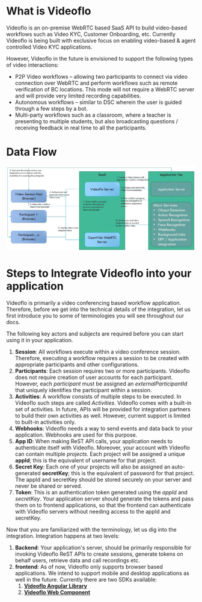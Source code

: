 # What is Videoflo
Videoflo is an on-premise WebRTC based SaaS API to build video-based workflows such as Video KYC, Customer Onboarding, etc. Currently Videoflo is being built with exclusive focus on enabling video-based & agent controlled Video KYC applications.

However, Videoflo in the future is envisioned to support the following types of video interactions:
- P2P Video workflows – allowing two participants to connect via video connection over WebRTC and perform workflows such as remote verification of BC locations. This mode will not require a WebRTC server and will provide very limited recording capabilities.
- Autonomous workflows – similar to DSC wherein the user is guided through a few steps by a bot.
- Multi-party workflows such as a classroom, where a teacher is presenting to multiple students, but also broadcasting questions / receiving feedback in real time to all the participants.

# Data Flow
![Data Flow](images/data-flow.jpg)

# Steps to Integrate Videoflo into your application
Videoflo is primarily a video conferencing based workflow application. Therefore, before we get into the technical details of the integration, let us first introduce you to some of terminologies you will see throughout our docs.

The following key actors and subjects are required before you can start using it in your application.
1. **Session**: All workflows execute within a video conference session. Therefore, executing a workflow requires a session to be created with appropriate participants and other configurations.
2. **Participants**: Each session requires two or more participants. Videoflo does not require creation of user accounts for each participant. However, each *participant* must be assigned an *externalParticipantId* that uniquely identifies the participant within a session.
3. **Activities**: A workflow consists of multiple steps to be executed. In Videoflo such steps are called *Activities*. Videoflo comes with a built-in set of activities. In future, APIs will be provided for integration partners to build their own activities as well. However, current support is limited to built-in activities only.
4. **Webhooks**: Videoflo needs a way to send events and data back to your application. Webhooks are used for this purpose.
5. **App ID**: When making ReST API calls, your application needs to authenticate itself with Videoflo. Moreover, your account with Videoflo can contain multiple *projects*. Each project will be assigned a unique **appId**; this is the equivalent of username for that project.
6. **Secret Key**: Each one of your projects will also be assigned an auto-generated **secretKey**; this is the equivalent of password for that project. The appId and secretKey should be stored securely on your server and never be shared or served.
7. **Token**: This is an authentication token generated using the *appId* and *secretKey*. Your application server should generate the tokens and pass them on to frontend applications, so that the frontend can authenticate with Videoflo servers without needing access to the appId and secretKey.

Now that you are familiarized with the terminology, let us dig into the integration. Integration happens at two levels:
1. **Backend**: Your application's server, should be primarily responsible for invoking Videoflo ReST APIs to create sessions, generate tokens on behalf users, retrieve data and call recordings etc.
2. **frontend**: As of now, Videoflo only supports browser based applications. We intend to support mobile and desktop applications as well in the future. Currently there are two SDKs available:
   1. **[Videoflo Angular Library](docs/angular-library.md)**
   2. **[Videoflo Web Component](docs/web-component.md)**
